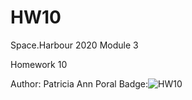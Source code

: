 # HW10

Space.Harbour 2020 Module 3

Homework 10

Author: Patricia Ann Poral
Badge:![HW10](https://github.com/patriciaporal/HW10/workflows/HW10/badge.svg)
